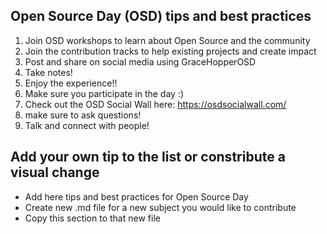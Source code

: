## Open Source Day (OSD) tips and best practices

1. Join OSD workshops to learn about Open Source and the community
1. Join the contribution tracks to help existing projects and create impact
1. Post and share on social media using GraceHopperOSD
1. Take notes!
1. Enjoy the experience!!
1. Make sure you participate in the day :)
1. Check out the OSD Social Wall here: https://osdsocialwall.com/
1. make sure to ask questions!
1. Talk and connect with people!

## Add your own tip to the list or constribute a visual change

- Add here tips and best practices for Open Source Day
- Create new .md file for a new subject you would like to contribute
- Copy this section to that new file
